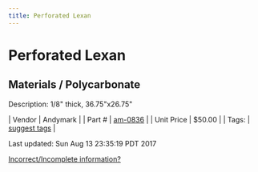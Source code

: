 ```yaml
---
title: Perforated Lexan
---
```


# Perforated Lexan
## Materials / Polycarbonate
Description: 	1/8" thick, 36.75"x26.75" 

| Vendor | Andymark | 
| Part # | [am-0836](http://www.andymark.com/product-p/am-0836.htm) | 
| Unit Price | $50.00 | 
| Tags: | [suggest tags](https://docs.google.com/forms/d/e/1FAIpQLSeWyY8v3RgOty-MyWmh9U0iivNYN_molChYyS-0U-o-kOAv_g/viewform) | 

Last updated: Sun Aug 13 23:35:19 PDT 2017

 [Incorrect/Incomplete information?](https://docs.google.com/forms/d/e/1FAIpQLSeWyY8v3RgOty-MyWmh9U0iivNYN_molChYyS-0U-o-kOAv_g/viewform)